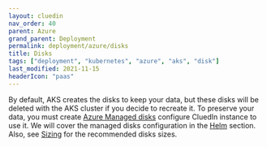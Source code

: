 ```yaml
---
layout: cluedin
nav_order: 40
parent: Azure
grand_parent: Deployment
permalink: deployment/azure/disks
title: Disks
tags: ["deployment", "kubernetes", "azure", "aks", "disk"]
last_modified: 2021-11-15
headerIcon: "paas"
---
```


By default, AKS creates the disks to keep your data, but these disks will be deleted with the AKS cluster if you decide to recreate it. To preserve your data, you must create [Azure Managed disks](https://docs.microsoft.com/en-us/azure/virtual-machines/managed-disks-overview) configure CluedIn instance to use it. We will cover the managed disks configuration in the [Helm](./helm) section. Also, see [Sizing](./aks#sizing) for the recommended disks sizes.